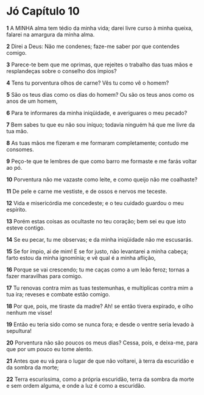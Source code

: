 # Jó Capítulo 10

**1** 	A MINHA alma tem tédio da minha vida; darei livre curso à minha queixa, falarei na amargura da minha alma.

**2** 	Direi a Deus: Não me condenes; faze-me saber por que contendes comigo.

**3** 	Parece-te bem que me oprimas, que rejeites o trabalho das tuas mãos e resplandeças sobre o conselho dos ímpios?

**4** 	Tens tu porventura olhos de carne? Vês tu como vê o homem?

**5** 	São os teus dias como os dias do homem? Ou são os teus anos como os anos de um homem,

**6** 	Para te informares da minha iniqüidade, e averiguares o meu pecado?

**7** 	Bem sabes tu que eu não sou iníquo; todavia ninguém há que me livre da tua mão.

**8** 	As tuas mãos me fizeram e me formaram completamente; contudo me consomes.

**9** 	Peço-te que te lembres de que como barro me formaste e me farás voltar ao pó.

**10** 	Porventura não me vazaste como leite, e como queijo não me coalhaste?

**11** 	De pele e carne me vestiste, e de ossos e nervos me teceste.

**12** 	Vida e misericórdia me concedeste; e o teu cuidado guardou o meu espírito.

**13** 	Porém estas coisas as ocultaste no teu coração; bem sei eu que isto esteve contigo.

**14** 	Se eu pecar, tu me observas; e da minha iniqüidade não me escusarás.

**15** 	Se for ímpio, ai de mim! E se for justo, não levantarei a minha cabeça; farto estou da minha ignomínia; e vê qual é a minha aflição,

**16** 	Porque se vai crescendo; tu me caças como a um leão feroz; tornas a fazer maravilhas para comigo.

**17** 	Tu renovas contra mim as tuas testemunhas, e multiplicas contra mim a tua ira; reveses e combate estão comigo.

**18** 	Por que, pois, me tiraste da madre? Ah! se então tivera expirado, e olho nenhum me visse!

**19** 	Então eu teria sido como se nunca fora; e desde o ventre seria levado à sepultura!

**20** 	Porventura não são poucos os meus dias? Cessa, pois, e deixa-me, para que por um pouco eu tome alento.

**21** 	Antes que eu vá para o lugar de que não voltarei, à terra da escuridão e da sombra da morte;

**22** 	Terra escuríssima, como a própria escuridão, terra da sombra da morte e sem ordem alguma, e onde a luz é como a escuridão.

